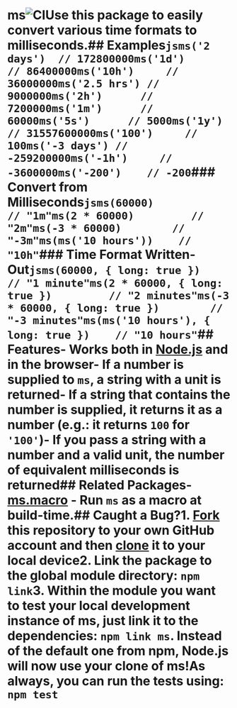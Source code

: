 # ms![CI](https://github.com/vercel/ms/workflows/CI/badge.svg)Use this package to easily convert various time formats to milliseconds.## Examples```jsms('2 days')  // 172800000ms('1d')      // 86400000ms('10h')     // 36000000ms('2.5 hrs') // 9000000ms('2h')      // 7200000ms('1m')      // 60000ms('5s')      // 5000ms('1y')      // 31557600000ms('100')     // 100ms('-3 days') // -259200000ms('-1h')     // -3600000ms('-200')    // -200```### Convert from Milliseconds```jsms(60000)             // "1m"ms(2 * 60000)         // "2m"ms(-3 * 60000)        // "-3m"ms(ms('10 hours'))    // "10h"```### Time Format Written-Out```jsms(60000, { long: true })             // "1 minute"ms(2 * 60000, { long: true })         // "2 minutes"ms(-3 * 60000, { long: true })        // "-3 minutes"ms(ms('10 hours'), { long: true })    // "10 hours"```## Features- Works both in [Node.js](https://nodejs.org) and in the browser- If a number is supplied to `ms`, a string with a unit is returned- If a string that contains the number is supplied, it returns it as a number (e.g.: it returns `100` for `'100'`)- If you pass a string with a number and a valid unit, the number of equivalent milliseconds is returned## Related Packages- [ms.macro](https://github.com/knpwrs/ms.macro) - Run `ms` as a macro at build-time.## Caught a Bug?1. [Fork](https://help.github.com/articles/fork-a-repo/) this repository to your own GitHub account and then [clone](https://help.github.com/articles/cloning-a-repository/) it to your local device2. Link the package to the global module directory: `npm link`3. Within the module you want to test your local development instance of ms, just link it to the dependencies: `npm link ms`. Instead of the default one from npm, Node.js will now use your clone of ms!As always, you can run the tests using: `npm test`
